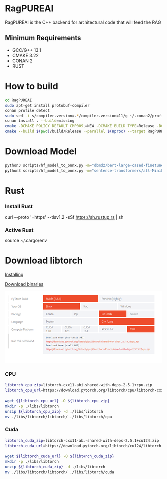 #  RagPUREAI
RagPUREAI is the C++ backend for architectural code that will feed the RAG

## Minimum Requirements

* GCC/G++ 13.1
* CMAKE 3.22
* CONAN 2
* RUST

# How to build
```bash
cd RagPUREAI
sudo apt-get install protobuf-compiler
conan profile detect
sudo sed -i s/compiler.version=.*/compiler.version=11/g ~/.conan2/profiles/default
conan install . --build=missing
cmake -DCMAKE_POLICY_DEFAULT_CMP0091=NEW -DCMAKE_BUILD_TYPE=Release -DCMAKE_TOOLCHAIN_FILE=generators/conan_toolchain.cmake -S$(pwd) -DSPM_USE_BUILTIN_PROTOBUF=OFF -B$(pwd)/build/Release -G "Unix Makefiles"
cmake --build $(pwd)/build/Release --parallel $(nproc) --target RagPUREAI --
```

# Download Model
```bash
python3 scripts/hf_model_to_onnx.py -m="dbmdz/bert-large-cased-finetuned-conll03-english" -o="bert-large-cased-finetuned-conll03-english"
python3 scripts/hf_model_to_onnx.py -m="sentence-transformers/all-MiniLM-L6-v2" -o="sentence-transformers/all-MiniLM-L6-v2"
```

# Rust

### Install Rust
curl --proto '=https' --tlsv1.2 -sSf https://sh.rustup.rs | sh

### Active Rust
source ~/.cargo/env

# Download libtorch

[Installing](https://pytorch.org/cppdocs/installing.html)

[Download binaries](https://pytorch.org/get-started/locally/)

![libtorch-download](docs/libtorch-download.png)

### CPU
```bash
libtorch_cpu_zip=libtorch-cxx11-abi-shared-with-deps-2.5.1+cpu.zip
libtorch_cpu_url=https://download.pytorch.org/libtorch/cpu/libtorch-cxx11-abi-shared-with-deps-2.5.1%2Bcpu.zip

wget ${libtorch_cpu_url} -O ${libtorch_cpu_zip}
mkdir -p ./libs/libtorch
unzip ${libtorch_cpu_zip} -d ./libs/libtorch
mv ./libs/libtorch/libtorch/ ./libs/libtorch/cpu
```

### Cuda

```bash
libtorch_cuda_zip=libtorch-cxx11-abi-shared-with-deps-2.5.1+cu124.zip
libtorch_cuda_url=https://download.pytorch.org/libtorch/cu124/libtorch-cxx11-abi-shared-with-deps-2.5.1%2Bcu124.zip

wget ${libtorch_cuda_url} -O ${libtorch_cuda_zip}
mkdir -p ./libs/libtorch
unzip ${libtorch_cuda_zip} -d ./libs/libtorch
mv ./libs/libtorch/libtorch/ ./libs/libtorch/cuda
```
